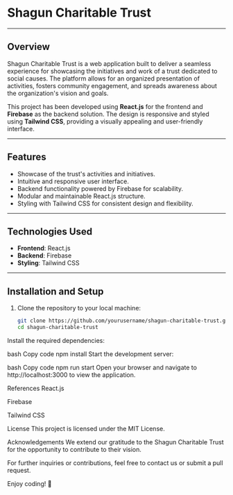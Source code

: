 # Shagun Charitable Trust

---

## Overview
Shagun Charitable Trust is a web application built to deliver a seamless experience for showcasing the initiatives and work of a trust dedicated to social causes. The platform allows for an organized presentation of activities, fosters community engagement, and spreads awareness about the organization's vision and goals.

This project has been developed using **React.js** for the frontend and **Firebase** as the backend solution. The design is responsive and styled using **Tailwind CSS**, providing a visually appealing and user-friendly interface.

---

## Features
- Showcase of the trust's activities and initiatives.
- Intuitive and responsive user interface.
- Backend functionality powered by Firebase for scalability.
- Modular and maintainable React.js structure.
- Styling with Tailwind CSS for consistent design and flexibility.

---

## Technologies Used
- **Frontend**: React.js
- **Backend**: Firebase
- **Styling**: Tailwind CSS

---

## Installation and Setup

1. Clone the repository to your local machine:
   ```bash
   git clone https://github.com/yourusername/shagun-charitable-trust.git
   cd shagun-charitable-trust
Install the required dependencies:

bash
Copy code
npm install
Start the development server:

bash
Copy code
npm run start
Open your browser and navigate to http://localhost:3000 to view the application.

References
React.js


Firebase

Tailwind CSS


License
This project is licensed under the MIT License.

Acknowledgements
We extend our gratitude to the Shagun Charitable Trust for the opportunity to contribute to their vision.

For further inquiries or contributions, feel free to contact us or submit a pull request.

Enjoy coding! 🚀
